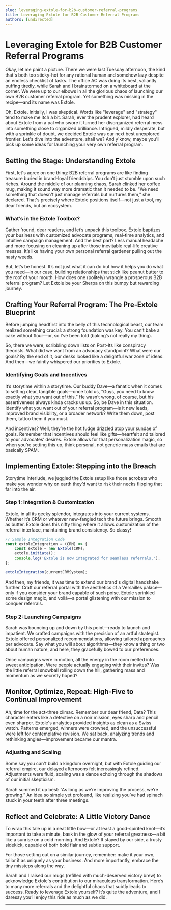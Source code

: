 ```yaml
---
slug: leveraging-extole-for-b2b-customer-referral-programs
title: Leveraging Extole for B2B Customer Referral Programs
authors: [undirected]
---
```



# Leveraging Extole for B2B Customer Referral Programs

Okay, let me paint a picture. There we were last Tuesday afternoon, the kind that's both too sticky-hot for any rational human and somehow lazy despite an endless checklist of tasks. The office AC was doing its best, valiantly puffing tiredly, while Sarah and I brainstormed on a whiteboard at the corner. We were up to our elbows in all the glorious chaos of launching our own B2B customer referral program. Yet something was missing in the recipe—and its name was Extole.

Oh, Extole. Initially, I was skeptical. Words like "leverage" and "strategy" tend to make me itch a bit. Sarah, ever the prudent explorer, had heard about Extole from a pal who swore it turned her disorganized referral mess into something close to organized brilliance. Intrigued, mildly desperate, but with a sprinkle of doubt, we decided Extole was our next best unexplored frontier. Let's dive into the adventure, shall we? And y'know, maybe you'll pick up some ideas for launching your very own referral program.

## Setting the Stage: Understanding Extole

First, let's agree on one thing: B2B referral programs are like finding treasure buried in brand-loyal friendships. You don’t just stumble upon such riches. Around the middle of our planning chaos, Sarah clinked her coffee mug, making it sound way more dramatic than it needed to be. "We need something that doesn't just manage referrals but nurtures them," she declared. That's precisely where Extole positions itself—not just a tool, my dear friends, but an ecosystem.

### What’s in the Extole Toolbox?

Gather ‘round, dear readers, and let’s unpack this toolbox. Extole baptizes your business with customized advocate programs, real-time analytics, and intuitive campaign management. And the best part? Less manual headache and more focusing on cleaning up after those inevitable real-life creative messes. It’s like having your own personal referral gardener pulling out the nasty weeds.

But, let’s be honest. It’s not just what it can do but how it helps you do what you need—in our case, building relationships that stick like peanut butter to the roof of your mouth. How does one (politely) wrangle a prosperous B2B referral program? Let Extole be your Sherpa on this bumpy but rewarding journey.

## Crafting Your Referral Program: The Pre-Extole Blueprint

Before jumping headfirst into the belly of this technological beast, our team realized something crucial: a strong foundation was key. You can’t bake a cake without flour—or, so I’ve been told (baking’s not really my thing).

So, there we were, scribbling down lists on Post-Its like conspiracy theorists. What did we want from an advocacy standpoint? What were our goals? By the end of it, our desks looked like a delightful war zone of ideas. And then—we faintly whispered our priorities to Extole.

### Identifying Goals and Incentives

It’s storytime within a storytime. Our buddy Dave—a fanatic when it comes to setting clear, tangible goals—once told us, “Guys, you need to know exactly what you want out of this.” He wasn’t wrong, of course, but his assertiveness always kinda cracks us up. So, be Dave in this situation. Identify what you want out of your referral program—is it new leads, improved brand visibility, or a broader network? Write them down, post them, tattoo them if you must.

And incentives? Well, they’re the hot fudge drizzled atop your sundae of goals. Remember that incentives should feel like gifts—heartfelt and tailored to your advocates’ desires. Extole allows for that personalization magic, so when you’re setting this up, think personal, not generic mass emails that are basically SPAM.

## Implementing Extole: Stepping into the Breach

Storytime interlude, we juggled the Extole setup like those acrobats who make you wonder why on earth they’d want to risk their necks flipping that far into the air.

### Step 1: Integration & Customization

Extole, in all its geeky splendor, integrates into your current systems. Whether it’s CRM or whatever new-fangled tech the future brings. Smooth as butter. Extole does this nifty thing where it allows customization of the referral interface, maintaining brand consistency. So classy!

```javascript
// Sample Integration Code
const extoleIntegration = (CRM) => {
    const extole = new Extole(CRM);
    extole.initiate();
    console.log('Extole is now integrated for seamless referrals.');
};

extoleIntegration(currentCRMSystem);
```

And then, my friends, it was time to extend our brand's digital handshake further. Craft our referral portal with the aesthetics of a Versailles palace—only if you consider your brand capable of such poise. Extole sprinkled some design magic, and voilà—a portal glistening with our mission to conquer referrals.

### Step 2: Launching Campaigns

Sarah was bouncing up and down by this point—ready to launch and impatient. We crafted campaigns with the precision of an artful strategist. Extole offered personalized recommendations, allowing tailored approaches per advocate. Say what you will about algorithms—they know a thing or two about human nature, and here, they gracefully bowed to our preferences.

Once campaigns were in motion, all the energy in the room melted into sweet anticipation. Were people actually engaging with their invites? Was the little referral snowball rolling down the hill, gathering mass and momentum as we secretly hoped?

## Monitor, Optimize, Repeat: High-Five to Continual Improvement

Ah, time for the act-three climax. Remember our dear friend, Data? This character enters like a detective on a noir mission, eyes sharp and pencil even sharper. Extole's analytics provided insights as clean as a Swiss watch. Patterns emerged, winners were crowned, and the unsuccessful were left for contemplative revision. We sat back, analyzing trends and rethinking angles—improvement became our mantra.

### Adjusting and Scaling

Some say you can't build a kingdom overnight, but with Extole guiding our referral empire, our delayed afternoons felt increasingly refined. Adjustments were fluid, scaling was a dance echoing through the shadows of our initial skepticism.

Sarah summed it up best: “As long as we’re improving the process, we’re growing.” An idea so simple yet profound, like realizing you’ve had spinach stuck in your teeth after three meetings.

## Reflect and Celebrate: A Little Victory Dance

To wrap this tale up in a neat little bow—or at least a good-spirited knot—it’s important to take a minute, bask in the glow of your referral greatness—a bit like a sunrise on a cold morning. And Extole? It stayed by our side, a trusty sidekick, capable of both bold flair and subtle support.

For those setting out on a similar journey, remember: make it your own, tailor it as uniquely as your business. And more importantly, embrace the tiny missteps along the way. 

Sarah and I raised our mugs (refilled with much-deserved victory brew) to acknowledge Extole's contribution to our miraculous transformation. Here’s to many more referrals and the delightful chaos that subtly leads to success. Ready to leverage Extole yourself? It’s quite the adventure, and I daresay you’ll enjoy this ride as much as we did.

---
